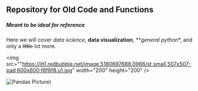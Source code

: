 ## Repository for Old Code and Functions   

##### Meant to be ideal for reference   

Here we will cover *data science*, **data visualization**, **_general python_*, and only a ~~little~~ lot more.   










<img src=""https://ih1.redbubble.net/image.5180697688.0966/st,small,507x507-pad,600x600,f8f8f8.u1.jpg" width="200" height="200" />

![Pandas Picture]("https://ih1.redbubble.net/image.5180697688.0966/st,small,507x507-pad,600x600,f8f8f8.u1.jpg"))

